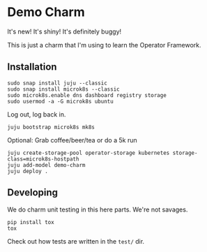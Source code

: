 Demo Charm
==========

It's new! It's shiny! It's definitely buggy!


This is just a charm that I'm using to learn the Operator Framework.


Installation
------------

```
sudo snap install juju --classic
sudo snap install microk8s --classic
sudo microk8s.enable dns dashboard registry storage
sudo usermod -a -G microk8s ubuntu
```

Log out, log back in.

```
juju bootstrap microk8s mk8s
```

Optional: Grab coffee/beer/tea or do a 5k run

```
juju create-storage-pool operator-storage kubernetes storage-class=microk8s-hostpath
juju add-model demo-charm
juju deploy .
```

Developing
----------

We do charm unit testing in this here parts. We're not savages.

```
pip install tox
tox
```

Check out how tests are written in the `test/` dir.
